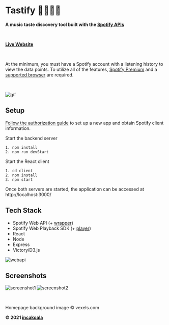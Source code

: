 # Tastify 🎸🤘🎼🎵
**A music taste discovery tool built with the [Spotify APIs](https://developer.spotify.com/discover/)**

<br>

**[Live Website](https://tastify-spotify-74b017a66560.herokuapp.com/)**

<br>

At the minimum, you must have a Spotify account with a listening history to view the data points. To utilize all of the features, [Spotify Premium](https://www.spotify.com/us/premium/) and a [supported browser](https://developer.spotify.com/documentation/web-playback-sdk/#supported-browsers) are required.

<br>

![gif](https://res.cloudinary.com/devjzx2qq/image/upload/v1619825992/ezgif.com-gif-maker_ugp68v.gif)

## Setup
[Follow the authorization guide](https://developer.spotify.com/documentation/general/guides/authorization-guide/) to set up a new app and obtain Spotify client information.

Start the backend server
```
1. npm install
2. npm run devStart
```

Start the React client
```
1. cd client
2. npm install
3. npm start
```

Once both servers are started, the application can be accessed at http://localhost:3000/

## Tech Stack
* Spotify Web API (+ [wrapper](https://github.com/thelinmichael/spotify-web-api-node))
* Spotify Web Playback SDK (+ [player](https://github.com/gilbarbara/react-spotify-web-playback))
* React
* Node
* Express
* Victory/D3.js

![webapi](https://res.cloudinary.com/devjzx2qq/image/upload/v1619890447/Web_API_endpoints_o4mcam.png)

## Screenshots
![screenshot1](https://res.cloudinary.com/devjzx2qq/image/upload/v1619825281/Screen_Shot_2021-04-30_at_4.25.05_PM_vhvbva.png)
![screenshot2](https://res.cloudinary.com/devjzx2qq/image/upload/v1619825281/Screen_Shot_2021-04-30_at_4.26.02_PM_gvjpao.png)

<br>

Homepage background image © vexels.com

**© 2021 [incakoala](https://github.com/incakoala)**
